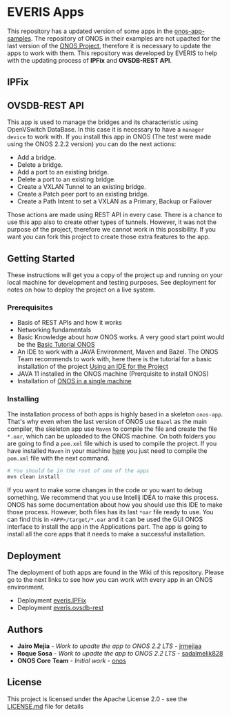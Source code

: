 # EVERIS Apps

This repository has a updated version of some apps in the [onos-app-samples](https://github.com/opennetworkinglab/onos-app-samples). The repository of ONOS in their examples are not upadted for the last version of the [ONOS Project](https://wiki.onosproject.org/), therefore it is necessary to update the apps to work with them. This repository was developed by EVERIS to help with the updating process of **IPFix** and **OVSDB-REST API**.

## IPFix

## OVSDB-REST API

This app is used to manage the bridges and its characteristic using OpenVSwitch DataBase. In this case it is necessary to have a `manager device` to work with. If you install this app in ONOS (The test were made using the ONOS 2.2.2 version) you can do the next actions:

- Add a bridge.
- Delete a bridge.
- Add a port to an existing bridge.
- Delete a port to an existing bridge.
- Create a VXLAN Tunnel to an existing bridge.
- Create a Patch peer port to an existing bridge.
- Create a Path Intent to set a VXLAN as a Primary, Backup or Failover

Those actions are made using REST API in every case. There is a chance to use this app also to create other types of tunnels. However, it was not the purpose of the project, therefore we cannot work in this possibility. If you want you can fork this project to create those extra features to the app.

## Getting Started

These instructions will get you a copy of the project up and running on your local machine for development and testing purposes. See deployment for notes on how to deploy the project on a live system.

### Prerequisites

- Basis of REST APIs and how it works
- Networking fundamentals
- Basic Knowledge about how ONOS works. A very good start point would be the [Basic Tutorial ONOS](https://wiki.onosproject.org/display/ONOS/Basic+ONOS+Tutorial)
- An IDE to work with a JAVA Environment, Maven and Bazel. The ONOS Team recommends to work with, here there is the tutorial for a basic installation of the project [Using an IDE for the Project](https://wiki.onosproject.org/pages/viewpage.action?pageId=28836246)
- JAVA 11 installed in the ONOS machine (Prerquisite to install ONOS)
- Installation of [ONOS in a single machine](https://wiki.onosproject.org/display/ONOS/Installing+and+running+ONOS)

### Installing

The installation process of both apps is highly based in a skeleton `onos-app`. That's why even when the last version of ONOS use `Bazel` as the main compiler, the skeleton app use `Maven` to compile the file and create the file `*.oar`, which can be uploaded to the ONOS machine. On both folders you are going to find a `pom.xml` file which is used to compile the project. If you have installed `Maven` in your machine [here](https://maven.apache.org/install.html) you just need to compile the `pom.xml` file with the next command. 

```bash
# You should be in the root of one of the apps
mvn clean install
```
If you want to make some changes in the code or you want to debug something. We recommend that you use Intellij IDEA to make this process. ONOS has some documentation about how you should use this IDE to make those process. However, both files has its last `*oar` file ready to use. You can find this in `<APP>/target/*.oar` and it can be used the GUI ONOS interface to install the app in the Applications part. The app is going to install all the core apps that it needs to make a successful installation.

## Deployment
The deployment of both apps are found in the Wiki of this repository. Please go to the next links to see how you can work with every app in an ONOS environment. 

- Deployment [everis.IPFix](Deployment-everis.IPFix)
- Deployment [everis.ovsdb-rest](https://github.com/jrmejiaa/everis_app/wiki/Deployment-everis.ovsdb-rest)

## Authors

- **Jairo Mejia** - *Work to upadte the app to ONOS 2.2 LTS* - [jrmejiaa](https://github.com/jrmejiaa)
- **Roque Sosa** - *Work to upadte the app to ONOS 2.2 LTS* - [sadalmelik828](https://github.com/sadalmelik828)
- **ONOS Core Team** - *Initial work* - [onos](https://github.com/opennetworkinglab/onos)

## License

This project is licensed under the Apache License 2.0 - see the [LICENSE.md](LICENSE) file for details
